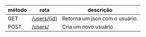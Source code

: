 | método | rota                               | descrição                      |
| ------ | ---------------------------------- | ------------------------------ |
| GET    | [/users/{id}](./users/showUser.md) | Retorna um json com o usuário. |
| POST   | [/users/](./users/createUser.md)   | Cria um novo usuário           |
